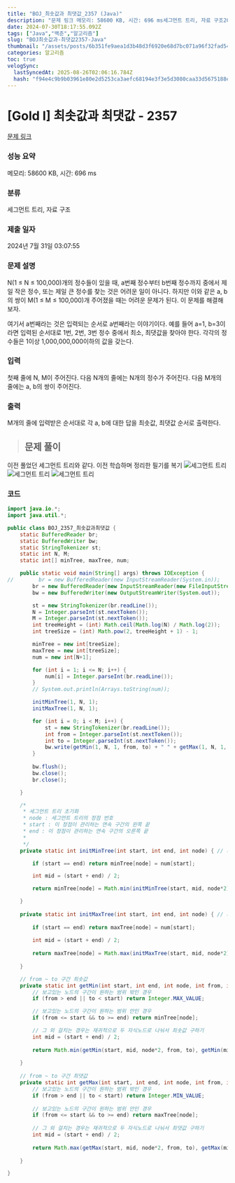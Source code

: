 ```yaml
---
title: "BOJ_최솟값과 최댓값_2357 (Java)"
description: "문제 링크 메모리: 58600 KB, 시간: 696 ms세그먼트 트리, 자료 구조2024년 7월 31일 03:07:55M개의 줄에 입력받은 순서대로 각 a, b에 대한 답을 최솟값, 최댓값 순서로 출력한다. 이전 풀었던 세그먼트 트리와 같다. 이전 학습하며 정리한 필기"
date: 2024-07-30T18:17:55.092Z
tags: ["Java","백준","알고리즘"]
slug: "BOJ최솟값과-최댓값2357-Java"
thumbnail: "/assets/posts/6b351fe9aea1d3b48d3f6920e68d7bc071a96f32fad5412887c54c36d0e7cdb5.png"
categories: 알고리즘
toc: true
velogSync:
  lastSyncedAt: 2025-08-26T02:06:16.784Z
  hash: "f94e4c9b9b03961e80e2d5253ca3aefc68194e3f3e5d3080caa33d5675188e70"
---
```


# [Gold I] 최솟값과 최댓값 - 2357 

[문제 링크](https://www.acmicpc.net/problem/2357) 

### 성능 요약

메모리: 58600 KB, 시간: 696 ms

### 분류

세그먼트 트리, 자료 구조

### 제출 일자

2024년 7월 31일 03:07:55

### 문제 설명

<p>N(1 ≤ N ≤ 100,000)개의 정수들이 있을 때, a번째 정수부터 b번째 정수까지 중에서 제일 작은 정수, 또는 제일 큰 정수를 찾는 것은 어려운 일이 아니다. 하지만 이와 같은 a, b의 쌍이 M(1 ≤ M ≤ 100,000)개 주어졌을 때는 어려운 문제가 된다. 이 문제를 해결해 보자.</p>

<p>여기서 a번째라는 것은 입력되는 순서로 a번째라는 이야기이다. 예를 들어 a=1, b=3이라면 입력된 순서대로 1번, 2번, 3번 정수 중에서 최소, 최댓값을 찾아야 한다. 각각의 정수들은 1이상 1,000,000,000이하의 값을 갖는다.</p>

### 입력 

 <p>첫째 줄에 N, M이 주어진다. 다음 N개의 줄에는 N개의 정수가 주어진다. 다음 M개의 줄에는 a, b의 쌍이 주어진다.</p>

### 출력 

M개의 줄에 입력받은 순서대로 각 a, b에 대한 답을 최솟값, 최댓값 순서로 출력한다.
 
>  ## 문제 풀이

이전 풀었던 세그먼트 트리와 같다. 이전 학습하며 정리한 필기를 복기
![세그먼트 트리](/assets/posts/6b351fe9aea1d3b48d3f6920e68d7bc071a96f32fad5412887c54c36d0e7cdb5.png)
![세그먼트 트리](/assets/posts/afe99fe7a4dfff59e4b244cdede1ea15869f2c29281e8763bf4622e878c7e2db.png)
![세그먼트 트리](/assets/posts/8b9446db86a29951f12675f8167b6b1585ff1d17bb51322cb632175978d13c32.png)

### 코드
```java
import java.io.*;
import java.util.*;

public class BOJ_2357_최솟값과최댓값 {
	static BufferedReader br;
	static BufferedWriter bw;
	static StringTokenizer st;
	static int N, M;
	static int[] minTree, maxTree, num;

	public static void main(String[] args) throws IOException {
//        br = new BufferedReader(new InputStreamReader(System.in));
		br = new BufferedReader(new InputStreamReader(new FileInputStream("input.txt")));
		bw = new BufferedWriter(new OutputStreamWriter(System.out));

		st = new StringTokenizer(br.readLine());
		N = Integer.parseInt(st.nextToken());
		M = Integer.parseInt(st.nextToken());
		int treeHeight = (int) Math.ceil(Math.log(N) / Math.log(2));
		int treeSize = (int) Math.pow(2, treeHeight + 1) - 1;

		minTree = new int[treeSize];
		maxTree = new int[treeSize];
		num = new int[N+1];

		for (int i = 1; i <= N; i++) {
			num[i] = Integer.parseInt(br.readLine());
		}
		// System.out.println(Arrays.toString(num));

		initMinTree(1, N, 1);
		initMaxTree(1, N, 1);

		for (int i = 0; i < M; i++) {
			st = new StringTokenizer(br.readLine());
			int from = Integer.parseInt(st.nextToken());
			int to = Integer.parseInt(st.nextToken());
			bw.write(getMin(1, N, 1, from, to) + " " + getMax(1, N, 1, from, to) + "\n");
		}
		
        bw.flush();
        bw.close();
        br.close();

	}

	/*
	 * 세그먼트 트리 초기화 
	 * node : 세그먼트 트리의 정점 번호 
	 * start : 이 정점이 관리하는 연속 구간의 왼쪽 끝 
	 * end : 이 정점이 관리하는 연속 구간의 오른쪽 끝
	 * 
	 */
	private static int initMinTree(int start, int end, int node) { // 최솟값 트리

		if (start == end) return minTree[node] = num[start];

		int mid = (start + end) / 2;

		return minTree[node] = Math.min(initMinTree(start, mid, node*2), initMinTree(mid + 1, end, node*2 + 1));

	}
	
	private static int initMaxTree(int start, int end, int node) { // 최댓값 트리
		
		if (start == end) return maxTree[node] = num[start];
		
		int mid = (start + end) / 2;
		
		return maxTree[node] = Math.max(initMaxTree(start, mid, node*2), initMaxTree(mid + 1, end, node*2 + 1));
		
	}

	// from ~ to 구간 최솟값
	private static int getMin(int start, int end, int node, int from, int to) {
		// 보고있는 노드의 구간이 원하는 범위 밖인 경우
		if (from > end || to < start) return Integer.MAX_VALUE;

		// 보고있는 노드의 구간이 원하는 범위 안인 경우
		if (from <= start && to >= end) return minTree[node];

		// 그 외 걸치는 경우는 재귀적으로 두 자식노드로 나눠서 최솟값 구하기
		int mid = (start + end) / 2;
		
		return Math.min(getMin(start, mid, node*2, from, to), getMin(mid + 1, end, node*2 + 1, from, to));
	
	}
	
	// from ~ to 구간 최댓값
	private static int getMax(int start, int end, int node, int from, int to) {
		// 보고있는 노드의 구간이 원하는 범위 밖인 경우
		if (from > end || to < start) return Integer.MIN_VALUE;
		
		// 보고있는 노드의 구간이 원하는 범위 안인 경우
		if (from <= start && to >= end) return maxTree[node];
		
		// 그 외 걸치는 경우는 재귀적으로 두 자식노드로 나눠서 최댓값 구하기
		int mid = (start + end) / 2;
		
		return Math.max(getMax(start, mid, node*2, from, to), getMax(mid + 1, end, node*2 + 1, from, to));
		
	}

}
```

